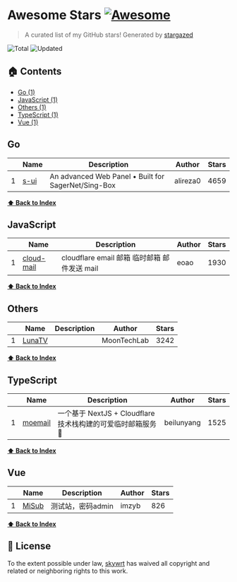 # Awesome Stars [![Awesome](https://cdn.rawgit.com/sindresorhus/awesome/d7305f38d29fed78fa85652e3a63e154dd8e8829/media/badge.svg)](https://github.com/sindresorhus/awesome)

> A curated list of my GitHub stars! Generated by [stargazed](https://github.com/abhijithvijayan/stargazed)

![Total](https://img.shields.io/badge/Total-5-green.svg)
![Updated](https://img.shields.io/badge/Updated-22--8--2025-blue.svg)

## 🏠 Contents

- [Go (1)](#go)
- [JavaScript (1)](#javascript)
- [Others (1)](#others)
- [TypeScript (1)](#typescript)
- [Vue (1)](#vue)

## Go
|  | Name 	|  Description 	| Author  	|  Stars 	|
|---	|---	|---	|---	|---	|
| 1 |  [s-ui](https://github.com/alireza0/s-ui) | An advanced Web Panel • Built for SagerNet/Sing-Box | alireza0 | 4659 |

**[⬆ Back to Index](#-contents)**

## JavaScript
|  | Name 	|  Description 	| Author  	|  Stars 	|
|---	|---	|---	|---	|---	|
| 1 |  [cloud-mail](https://github.com/eoao/cloud-mail) | cloudflare email 邮箱  临时邮箱 邮件发送 mail | eoao | 1930 |

**[⬆ Back to Index](#-contents)**

## Others
|  | Name 	|  Description 	| Author  	|  Stars 	|
|---	|---	|---	|---	|---	|
| 1 |  [LunaTV](https://github.com/MoonTechLab/LunaTV) |  | MoonTechLab | 3242 |

**[⬆ Back to Index](#-contents)**

## TypeScript
|  | Name 	|  Description 	| Author  	|  Stars 	|
|---	|---	|---	|---	|---	|
| 1 |  [moemail](https://github.com/beilunyang/moemail) | 一个基于 NextJS + Cloudflare 技术栈构建的可爱临时邮箱服务🎉 | beilunyang | 1525 |

**[⬆ Back to Index](#-contents)**

## Vue
|  | Name 	|  Description 	| Author  	|  Stars 	|
|---	|---	|---	|---	|---	|
| 1 |  [MiSub](https://github.com/imzyb/MiSub) | 测试站，密码admin | imzyb | 826 |

**[⬆ Back to Index](#-contents)**

## 📝 License

To the extent possible under law, [skywrt](https://github.com/skywrt) has waived all copyright and related or neighboring rights to this work.

